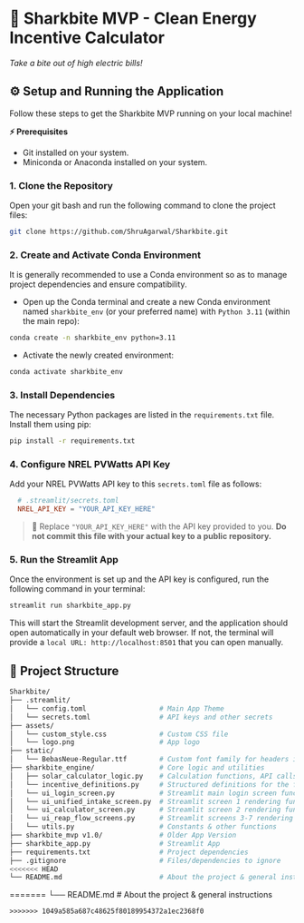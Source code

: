 # 🦈 Sharkbite MVP - Clean Energy Incentive Calculator
 *Take a bite out of high electric bills!*

<!---
# Sharkbite MVP - Clean Energy Incentive Calculator

This project is a Streamlit-based Minimum Viable Product (MVP) for the Sharkbite platform, designed to help users assess eligibility and estimate benefits for clean energy project incentives, with an initial focus on the USDA REAP grant.
--->

## ⚙ Setup and Running the Application
Follow these steps to get the Sharkbite MVP running on your local machine!

**⚡ Prerequisites**
*   Git installed on your system.
*   Miniconda or Anaconda installed on your system.

### 1. Clone the Repository
Open your git bash and run the following command to clone the project files:
```bash
git clone https://github.com/ShruAgarwal/Sharkbite.git
```

### 2. Create and Activate Conda Environment
It is generally recommended to use a Conda environment so as to manage project dependencies and ensure compatibility.

- Open up the Conda terminal and create a new Conda environment named `sharkbite_env` (or your preferred name) with `Python 3.11` (within the main repo):
```bash
conda create -n sharkbite_env python=3.11
```

- Activate the newly created environment:
```bash
conda activate sharkbite_env
```

### 3. Install Dependencies
The necessary Python packages are listed in the `requirements.txt` file. Install them using pip:
```bash
pip install -r requirements.txt
```

### 4. Configure NREL PVWatts API Key
<!--This application uses the NREL PVWatts API to estimate solar energy production which requires an API key from NREL.-->
Add your NREL PVWatts API key to this `secrets.toml` file as follows:
```toml
  # .streamlit/secrets.toml
  NREL_API_KEY = "YOUR_API_KEY_HERE"
```
> 📌 Replace `"YOUR_API_KEY_HERE"` with the API key provided to you. **Do not commit this file with your actual key to a public repository.**

### 5. Run the Streamlit App
Once the environment is set up and the API key is configured, run the following command in your terminal:
```bash
streamlit run sharkbite_app.py
```

This will start the Streamlit development server, and the application should open automatically in your default web browser. If not, the terminal will provide a `local URL: http://localhost:8501` that you can open manually.


## 📁 Project Structure
```bash
Sharkbite/
├── .streamlit/
│   └── config.toml                  # Main App Theme
│   └── secrets.toml                 # API keys and other secrets
├── assets/
│   └── custom_style.css             # Custom CSS file
│   └── logo.png                     # App logo
├── static/
│   └── BebasNeue-Regular.ttf        # Custom font family for headers in the app
├── sharkbite_engine/                # Core logic and utilities
│   ├── solar_calculator_logic.py    # Calculation functions, API calls
│   └── incentive_definitions.py     # Structured definitions for the full suite of financial grants
│   └── ui_login_screen.py           # Streamlit main login screen function
│   └── ui_unified_intake_screen.py  # Streamlit screen 1 rendering functions
│   └── ui_calculator_screen.py      # Streamlit screen 2 rendering functions
│   └── ui_reap_flow_screens.py      # Streamlit screens 3-7 rendering functions
│   └── utils.py                     # Constants & other functions
├── sharkbite_mvp v1.0/              # Older App Version
├── sharkbite_app.py                 # Streamlit App
├── requirements.txt                 # Project dependencies
├── .gitignore                       # Files/dependencies to ignore
<<<<<<< HEAD
└── README.md                        # About the project & general instructions
```
=======
└── README.md                         # About the project & general instructions
```
>>>>>>> 1049a585a687c48625f80189954372a1ec2368f0
